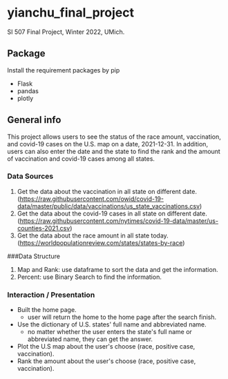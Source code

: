 # yianchu_final_project
SI 507 Final Project, Winter 2022, UMich.


## Package
Install the requirement packages by pip
- Flask
- pandas
- plotly

## General info
This project allows users to see the status of the race amount, vaccination, and covid-19 cases on the U.S. map on a date, 2021-12-31. In addition, users can also enter the date and the state to find the rank and the amount of vaccination and covid-19 cases among all states. 




### Data Sources
1. Get the data about the vaccination in all state on different date.
(https://raw.githubusercontent.com/owid/covid-19-data/master/public/data/vaccinations/us_state_vaccinations.csv)
2. Get the data about the covid-19 cases in all state on different date.
(https://raw.githubusercontent.com/nytimes/covid-19-data/master/us-counties-2021.csv)
3. Get the data about the race amount in all state today.
(https://worldpopulationreview.com/states/states-by-race)

###Data Structure
1. Map and Rank: use dataframe to sort the data and get the information.
2. Percent: use Binary Search to find the information.


### Interaction / Presentation
- Built the home page.
  - user will return the home to the home page after the search finish.
- Use the dictionary of U.S. states' full name and abbreviated name.
  - no matter whether the user enters the state's full name or abbreviated name, they can get the answer.
- Plot the U.S map about the user's choose (race, positive case, vaccination).
- Rank the amount about the user's choose (race, positive case, vaccination).



